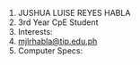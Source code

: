 1. JUSHUA LUISE REYES HABLA
2. 3rd Year CpE Student
3. Interests:
4. mjlrhabla@tip.edu.ph
5. Computer Specs:

<!---
mjlrhabla-tip/jlrhabla-tip is a ✨ special ✨ repository because its `README.md` (this file) appears on your GitHub profile.
You can click the Preview link to take a look at your changes.
--->
